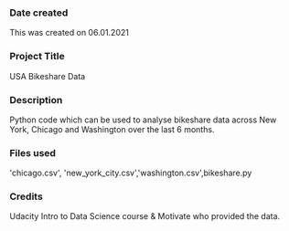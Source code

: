 ### Date created
This was created on 06.01.2021

### Project Title
USA Bikeshare Data

### Description
Python code which can be used to analyse bikeshare data across New York, Chicago and Washington over the last 6 months.

### Files used
'chicago.csv', 'new_york_city.csv','washington.csv',bikeshare.py

### Credits
Udacity Intro to Data Science course & Motivate who provided the data.
